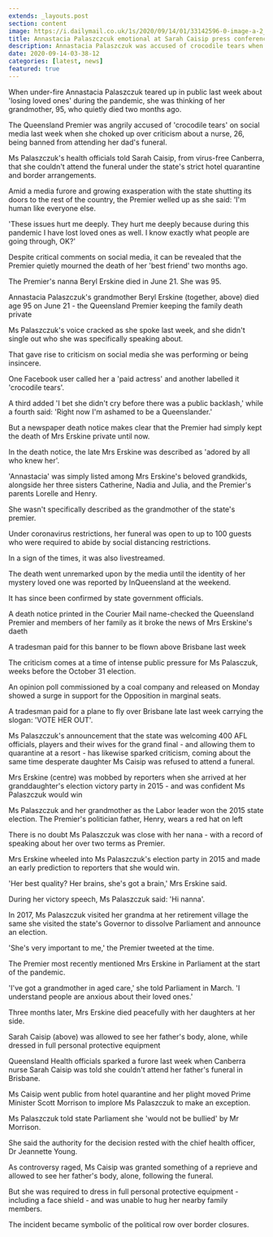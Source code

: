 ```yaml
---
extends: _layouts.post
section: content
image: https://i.dailymail.co.uk/1s/2020/09/14/01/33142596-0-image-a-2_1600044612989.jpg 
title: Annastacia Palaszczcuk emotional at Sarah Caisip press conference as grandma Beryl Erskine died 
description: Annastacia Palaszczuk was accused of crocodile tears when she became choked up over criticism a nurse, 26, was banned from attending her fathers funeral. 
date: 2020-09-14-03-38-12 
categories: [latest, news] 
featured: true 
--- 
```

When under-fire Annastacia Palaszczuk teared up in public last week about 'losing loved ones' during the pandemic, she was thinking of her grandmother, 95, who quietly died two months ago.   

The Queensland Premier was angrily accused of 'crocodile tears' on social media last week when she choked up over criticism about a nurse, 26, being banned from attending her dad's funeral.  

Ms Palaszczuk's health officials told Sarah Caisip, from virus-free Canberra, that she couldn't attend the funeral under the state's strict hotel quarantine and border arrangements. 

Amid a media furore and growing exasperation with the state shutting its doors to the rest of the country, the Premier welled up as she said: 'I'm human like everyone else.  

'These issues hurt me deeply. They hurt me deeply because during this pandemic I have lost loved ones as well. I know exactly what people are going through, OK?' 

Despite critical comments on social media, it can be revealed that the Premier quietly mourned the death of her 'best friend' two months ago.   

The Premier's nanna Beryl Erskine died in June 21. She was 95.   

Annastacia Palaszczuk's grandmother Beryl Erskine (together, above) died age 95 on June 21 - the Queensland Premier keeping the family death private 

Ms Palaszczuk's voice cracked as she spoke last week, and she didn't single out who she was specifically speaking about.

That gave rise to criticism on social media she was performing or being insincere. 

One Facebook user called her a 'paid actress' and another labelled it 'crocodile tears'. 

A third added 'I bet she didn't cry before there was a public backlash,' while a fourth said: 'Right now I'm ashamed to be a Queenslander.'

But a newspaper death notice makes clear that the Premier had simply kept the death of Mrs Erskine private until now. 

In the death notice, the late Mrs Erskine was described as 'adored by all who knew her'.  

'Annastacia' was simply listed among Mrs Erskine's beloved grandkids, alongside her three sisters Catherine, Nadia and Julia, and the Premier's parents Lorelle and Henry.

She wasn't specifically described as the grandmother of the state's premier. 

Under coronavirus restrictions, her funeral was open to up to 100 guests who were required to abide by social distancing restrictions. 

In a sign of the times, it was also livestreamed. 

The death went unremarked upon by the media until the identity of her mystery loved one was reported by InQueensland at the weekend. 

It has since been confirmed by state government officials.   

A death notice printed in the Courier Mail name-checked the Queensland Premier and members of her family as it broke the news of Mrs Erskine's daeth

A tradesman paid for this banner to be flown above Brisbane last week

The criticism comes at a time of intense public pressure for Ms Palasczuk, weeks before the October 31 election.

An opinion poll commissioned by a coal company and released on Monday showed a surge in support for the Opposition in marginal seats.

A tradesman paid for a plane to fly over Brisbane late last week carrying the slogan: 'VOTE HER OUT'.  

Ms Palaszczuk's announcement that the state was welcoming 400 AFL officials, players and their wives for the grand final - and allowing them to quarantine at a resort - has likewise sparked criticism, coming about the same time desperate daughter Ms Caisip was refused to attend a funeral.  

Mrs Erskine (centre) was mobbed by reporters when she arrived at her granddaughter's election victory party in 2015 - and was confident Ms Palaszczuk would win

Ms Palaszczuk and her grandmother as the Labor leader won the 2015 state election. The Premier's politician father, Henry, wears a red hat on left

There is no doubt Ms Palaszczuk was close with her nana - with a record of speaking about her over two terms as Premier. 

Mrs Erskine wheeled into Ms Palaszczuk's election party in 2015 and made an early prediction to reporters that she would win.

'Her best quality? Her brains, she's got a brain,' Mrs Erskine said.

During her victory speech, Ms Palaszczuk said: 'Hi nanna'. 

In 2017, Ms Palaszczuk visited her grandma at her retirement village the same she visited the state's Governor to dissolve Parliament and announce an election. 

'She's very important to me,' the Premier tweeted at the time. 

The Premier most recently mentioned Mrs Erskine in Parliament at the start of the pandemic.

'I've got a grandmother in aged care,' she told Parliament in March. 'I understand people are anxious about their loved ones.' 

Three months later, Mrs Erskine died peacefully with her daughters at her side.  

Sarah Caisip (above) was allowed to see her father's body, alone, while dressed in full personal protective equipment

Queensland Health officials sparked a furore last week when Canberra nurse Sarah Caisip was told she couldn't attend her father's funeral in Brisbane.

Ms Caisip went public from hotel quarantine and her plight moved Prime Minister Scott Morrison to implore Ms Palaszczuk to make an exception.  

Ms Palaszczuk told state Parliament she 'would not be bullied' by Mr Morrison. 

She said the authority for the decision rested with the chief health officer, Dr Jeannette Young.

As controversy raged, Ms Caisip was granted something of a reprieve and allowed to see her father's body, alone, following the funeral.

But she was required to dress in full personal protective equipment - including a face shield - and was unable to hug her nearby family members. 

The incident became symbolic of the political row over border closures. 

